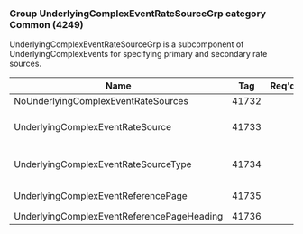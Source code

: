 ### Group UnderlyingComplexEventRateSourceGrp category Common (4249)

UnderlyingComplexEventRateSourceGrp is a subcomponent of UnderlyingComplexEvents for specifying primary and secondary rate sources.

| Name                                       | Tag   | Req'd | Documentation                                                           |
|--------------------------------------------|-------|----------|-------------------------------------------------------------------------|
| NoUnderlyingComplexEventRateSources        | 41732 |       |                                                                         |
| UnderlyingComplexEventRateSource           | 41733 |       | Required if NoUnderlyingComplexEventRateSources(41732) > 0.             |
| UnderlyingComplexEventRateSourceType       | 41734 |       | Required if NoUnderlyingComplexEventRateSources(41732) > 0.             |
| UnderlyingComplexEventReferencePage        | 41735 |       | Conditionally required when ComplexEventRateSource(41014) = 99 (Other). |
| UnderlyingComplexEventReferencePageHeading | 41736 |       |                                                                         |

